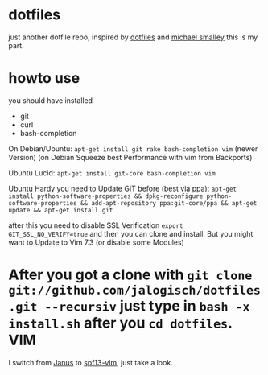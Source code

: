dotfiles
========

just another dotfile repo, inspired by [dotfiles](http://dotfiles.github.com/) and [michael smalley](http://blog.smalleycreative.com/tutorials/using-git-and-github-to-manage-your-dotfiles/) this is my part.

howto use
==========

you should have installed

* git
* curl
* bash-completion

On Debian/Ubuntu: `apt-get install git rake bash-completion vim` (newer Version)
(on Debian Squeeze best Performance with vim from Backports)

Ubuntu Lucid: `apt-get install git-core bash-completion vim`

Ubuntu Hardy you need to Update GIT before (best via ppa):
`apt-get install python-software-properties && dpkg-reconfigure python-software-properties && add-apt-repository ppa:git-core/ppa && apt-get update && apt-get install git`

after this you need to disable SSL Verification `export GIT_SSL_NO_VERIFY=true` and then you can clone and install. But you might want to Update to Vim 7.3 (or disable some Modules)


After you got a clone with `git clone git://github.com/jalogisch/dotfiles.git --recursiv` just type in `bash -x install.sh` after you `cd dotfiles`.
VIM
===

I switch from [Janus](https://github.com/carlhuda/janus) to [spf13-vim](https://github.com/spf13/spf13-vim), just take a look.
